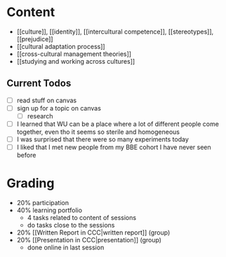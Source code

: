 # Content
- [[culture]], [[identity]], [[intercultural competence]], [[stereotypes]], [[prejudice]]
- [[cultural adaptation process]]
- [[cross-cultural management theories]]
- [[studying and working across cultures]]

## Current Todos
- [ ] read stuff on canvas
- [ ] sign up for a topic on canvas
	- [ ] research 
- [ ] I learned that WU can be a place where a lot of different people come together, even tho it seems so sterile and homogeneous
- [ ] I was surprised that there were so many experiments today
- [ ] I liked that I met new people from my BBE cohort I have never seen before
# Grading
- 20% participation
- 40% learning portfolio
	- 4 tasks related to content of sessions
	- do tasks close to the sessions
- 20% [[Written Report in CCC|written report]] (group)
- 20% [[Presentation in CCC|presentation]] (group)
	- done online in last session